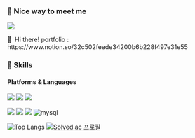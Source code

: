 

### 🤞 Nice way to meet me
<p>
  <!--
  <a href="https://blog.lzmgl.com/" target="_blank"><img src="https://img.shields.io/badge/Tech_Blog-DD0B78?style=flat-square&logo=GitHub%20Sponsors&logoColor=white"/></a>
  <a href="https://www.linkedin.com/in/lzmgl/" target="_blank"><img src="https://img.shields.io/badge/SoyeonKim-0A66C2?style=flat-square&logo=Linkedin&logoColor=white"/></a>
  <a href="https://twitter.com/lzmgl" target="_blank"><img src="https://img.shields.io/badge/lzmgl-1DA1F2?style=flat-square&logo=Twitter&logoColor=white"/></a>
  -->
  <a href="mailto:lzmgl5874@gmail.com" target="_blank"><img src="https://img.shields.io/badge/lzmgl5874@gmail.com-EA4335?style=flat-square&logo=Gmail&logoColor=white"/></a>
</p>

<p>
  👋&nbsp; Hi there! 
  portfolio : https://www.notion.so/32c502feede34200b6b228f497e31e55
  <!--I'm <b>full stack developer</b> skilled in API, WEB, and APP.🚀<br/>
  I have experience 7 years of Android development and 2 years of iOS development.<br/>
  At present, I have been interested in creating Graph-QL APIs with Quarkus and a web screen with React.<br/>
  Sometimes I develop cross-platforms mobile app like ReactNative or Flutter. (but prefer native💖)<br/><br/>
  I enjoy hiking, swimming, dive and surf. ⛰ 🏄<br/>
  I hope to develop every beautiful things. ✨ <br/><br/>
  -->
</p>


### 💪 Skills
#### Platforms & Languages
<p>
  <img src="https://img.shields.io/badge/Numpy-777BB4?style=flat-square&logo=numpy&logoColor=white" />
  <img src="https://img.shields.io/badge/Elastic_Search-005571?style=flat-square&logo=elasticsearch&logoColor=white" />
  <img src="https://img.shields.io/badge/Kibana-005571?style=flat-square&logo=Kibana&logoColor=white" />
</p>
<p>
  <img src="https://img.shields.io/badge/Python-FFD43B?style=for-the-badge&logo=python&logoColor=blue" />
  <img src="https://img.shields.io/badge/C%2B%2B-00599C?style=for-the-badge&logo=c%2B%2B&logoColor=white" />
  <img src="https://img.shields.io/badge/Java-007396?style=for-the-badge&logo=Java&logoColor=white"/>
  <img alt="mysql" src="https://img.shields.io/badge/MySQL-005C84?style=for-the-badge&logo=mysql&logoColor=white">
  
</p>

![Top Langs](https://github-readme-stats.vercel.app/api/top-langs/?username=lzmgl&layout=compact)
[![Solved.ac
프로필](http://mazassumnida.wtf/api/v2/generate_badge?boj=lzmgl)](https://solved.ac/lzmgl)



<!--
**lzmgl/lzmgl** is a ✨ _special_ ✨ repository because its `README.md` (this file) appears on your GitHub profile.

Here are some ideas to get you started:

- 🔭 I’m currently working on ...
- 🌱 I’m currently learning ...
- 👯 I’m looking to collaborate on ...
- 🤔 I’m looking for help with ...
- 💬 Ask me about ...
- 📫 How to reach me: ...
- 😄 Pronouns: ...
- ⚡ Fun fact: ...
-->
